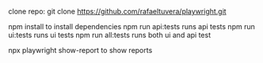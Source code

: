 clone repo: git clone https://github.com/rafaeltuvera/playwright.git

npm install to install dependencies 
npm run api:tests runs api tests
npm run ui:tests runs ui tests
npm run all:tests runs both ui and api test

npx playwright show-report to show reports